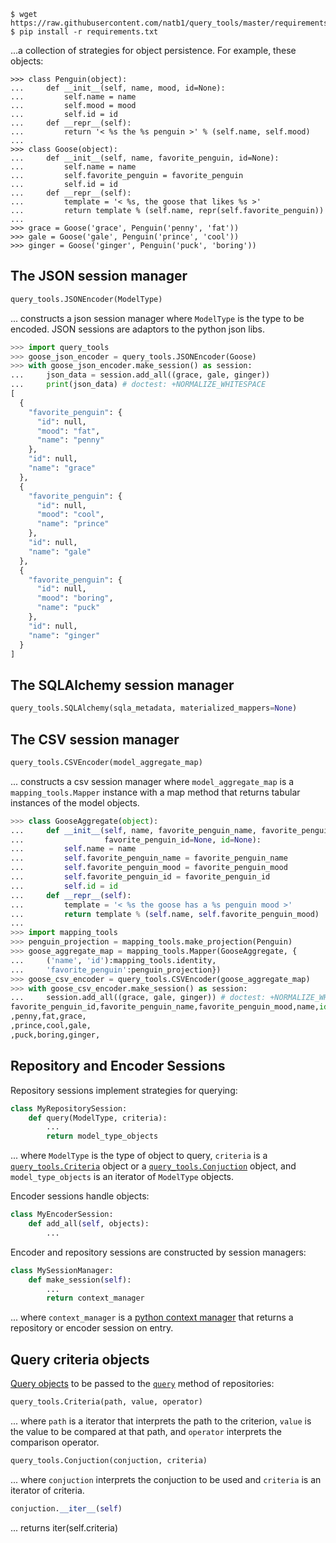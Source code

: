 ```shell
$ wget https://raw.githubusercontent.com/natb1/query_tools/master/requirements.txt
$ pip install -r requirements.txt
```
...a collection of strategies for object persistence. For example, these 
objects:
```ptyhon
>>> class Penguin(object):
...     def __init__(self, name, mood, id=None):
...         self.name = name
...         self.mood = mood
...         self.id = id
...     def __repr__(self):
...         return '< %s the %s penguin >' % (self.name, self.mood)
...
>>> class Goose(object):
...     def __init__(self, name, favorite_penguin, id=None):
...         self.name = name
...         self.favorite_penguin = favorite_penguin
...         self.id = id
...     def __repr__(self):
...         template = '< %s, the goose that likes %s >'
...         return template % (self.name, repr(self.favorite_penguin))
...
>>> grace = Goose('grace', Penguin('penny', 'fat'))
>>> gale = Goose('gale', Penguin('prince', 'cool'))
>>> ginger = Goose('ginger', Penguin('puck', 'boring'))

```

## The JSON session manager
```python
query_tools.JSONEncoder(ModelType)
```
... constructs a json session manager where `ModelType` is the type to be 
encoded. JSON sessions are adaptors to the python json libs.
```python
>>> import query_tools
>>> goose_json_encoder = query_tools.JSONEncoder(Goose)
>>> with goose_json_encoder.make_session() as session:
...     json_data = session.add_all((grace, gale, ginger))
...     print(json_data) # doctest: +NORMALIZE_WHITESPACE
[ 
  {
    "favorite_penguin": {
      "id": null,
      "mood": "fat",
      "name": "penny"
    },
    "id": null,
    "name": "grace"
  },
  {
    "favorite_penguin": {
      "id": null,
      "mood": "cool",
      "name": "prince"
    },
    "id": null,
    "name": "gale"
  },
  {
    "favorite_penguin": {
      "id": null,
      "mood": "boring",
      "name": "puck"
    },
    "id": null,
    "name": "ginger"
  }
]

```

## The SQLAlchemy session manager
```python
query_tools.SQLAlchemy(sqla_metadata, materialized_mappers=None)
```

## The CSV session manager
```python
query_tools.CSVEncoder(model_aggregate_map)
```
... constructs a csv session manager where `model_aggregate_map` is a 
`mapping_tools.Mapper` instance with a map method that returns tabular
instances of the model objects.
```python
>>> class GooseAggregate(object):
...     def __init__(self, name, favorite_penguin_name, favorite_penguin_mood,
...                  favorite_penguin_id=None, id=None):
...         self.name = name
...         self.favorite_penguin_name = favorite_penguin_name
...         self.favorite_penguin_mood = favorite_penguin_mood
...         self.favorite_penguin_id = favorite_penguin_id
...         self.id = id
...     def __repr__(self):
...         template = '< %s the goose has a %s penguin mood >' 
...         return template % (self.name, self.favorite_penguin_mood)
...
>>> import mapping_tools
>>> penguin_projection = mapping_tools.make_projection(Penguin)
>>> goose_aggregate_map = mapping_tools.Mapper(GooseAggregate, {
...     ('name', 'id'):mapping_tools.identity,
...     'favorite_penguin':penguin_projection})
>>> goose_csv_encoder = query_tools.CSVEncoder(goose_aggregate_map)
>>> with goose_csv_encoder.make_session() as session:
...     session.add_all((grace, gale, ginger)) # doctest: +NORMALIZE_WHITESPACE
favorite_penguin_id,favorite_penguin_name,favorite_penguin_mood,name,id
,penny,fat,grace,
,prince,cool,gale,
,puck,boring,ginger,

```
## Repository and Encoder Sessions
Repository sessions implement strategies for querying:
```python
class MyRepositorySession:
    def query(ModelType, criteria):
        ...
        return model_type_objects
```
... where `ModelType` is the type of object to query, `criteria` is a 
[`query_tools.Criteria`]() object or a [`query_tools.Conjuction`]() object,
and `model_type_objects` is an iterator of `ModelType` objects.

Encoder sessions handle objects:
```python
class MyEncoderSession:
    def add_all(self, objects):
        ...
```

Encoder and repository sessions are constructed by session managers:
```python
class MySessionManager:
    def make_session(self):
        ...
        return context_manager
```
... where `context_manager` is a [python context manager]() that returns a
repository or encoder session on entry.

## Query criteria objects
[Query objects](http://martinfowler.com/eaaCatalog/queryObject.html) to be
passed to the [`query`]() method of repositories:
```python
query_tools.Criteria(path, value, operator)
```
... where `path` is a iterator that interprets the path to the criterion,
`value` is the value to be compared at that path, and `operator` interprets the 
comparison operator.
```python
query_tools.Conjuction(conjuction, criteria)
```
... where `conjuction` interprets the conjuction to be used and `criteria` is
an iterator of criteria.
```python
conjuction.__iter__(self)
```
... returns iter(self.criteria)

